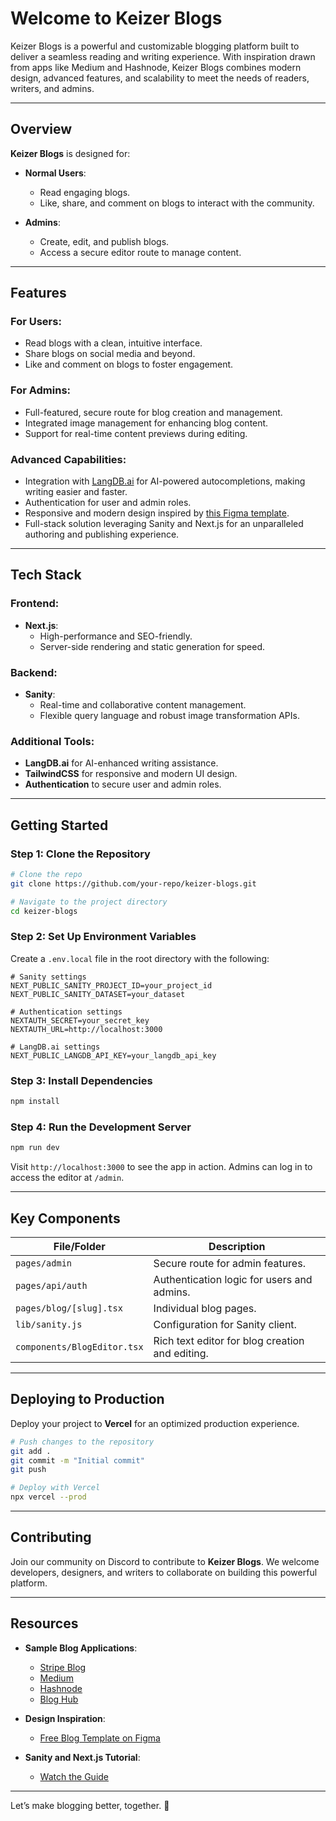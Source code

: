 # Welcome to Keizer Blogs

Keizer Blogs is a powerful and customizable blogging platform built to deliver a seamless reading and writing experience. With inspiration drawn from apps like Medium and Hashnode, Keizer Blogs combines modern design, advanced features, and scalability to meet the needs of readers, writers, and admins.

---

## Overview

**Keizer Blogs** is designed for:

- **Normal Users**:
  - Read engaging blogs.
  - Like, share, and comment on blogs to interact with the community.

- **Admins**:
  - Create, edit, and publish blogs.
  - Access a secure editor route to manage content.

---

## Features

### For Users:
- Read blogs with a clean, intuitive interface.
- Share blogs on social media and beyond.
- Like and comment on blogs to foster engagement.

### For Admins:
- Full-featured, secure route for blog creation and management.
- Integrated image management for enhancing blog content.
- Support for real-time content previews during editing.

### Advanced Capabilities:
- Integration with [LangDB.ai](https://langdb.ai/) for AI-powered autocompletions, making writing easier and faster.
- Authentication for user and admin roles.
- Responsive and modern design inspired by [this Figma template](https://www.figma.com/community/file/1216616090937021365/free-blog-template-modern-creative-design).
- Full-stack solution leveraging Sanity and Next.js for an unparalleled authoring and publishing experience.

---

## Tech Stack

### Frontend:
- **Next.js**:
  - High-performance and SEO-friendly.
  - Server-side rendering and static generation for speed.

### Backend:
- **Sanity**:
  - Real-time and collaborative content management.
  - Flexible query language and robust image transformation APIs.

### Additional Tools:
- **LangDB.ai** for AI-enhanced writing assistance.
- **TailwindCSS** for responsive and modern UI design.
- **Authentication** to secure user and admin roles.

---

## Getting Started

### Step 1: Clone the Repository
```bash
# Clone the repo
git clone https://github.com/your-repo/keizer-blogs.git

# Navigate to the project directory
cd keizer-blogs
```

### Step 2: Set Up Environment Variables
Create a `.env.local` file in the root directory with the following:

```env
# Sanity settings
NEXT_PUBLIC_SANITY_PROJECT_ID=your_project_id
NEXT_PUBLIC_SANITY_DATASET=your_dataset

# Authentication settings
NEXTAUTH_SECRET=your_secret_key
NEXTAUTH_URL=http://localhost:3000

# LangDB.ai settings
NEXT_PUBLIC_LANGDB_API_KEY=your_langdb_api_key
```

### Step 3: Install Dependencies
```bash
npm install
```

### Step 4: Run the Development Server
```bash
npm run dev
```

Visit `http://localhost:3000` to see the app in action. Admins can log in to access the editor at `/admin`.

---

## Key Components

| File/Folder                 | Description                                       |
|-----------------------------|---------------------------------------------------|
| `pages/admin`               | Secure route for admin features.                 |
| `pages/api/auth`            | Authentication logic for users and admins.       |
| `pages/blog/[slug].tsx`     | Individual blog pages.                           |
| `lib/sanity.js`             | Configuration for Sanity client.                 |
| `components/BlogEditor.tsx` | Rich text editor for blog creation and editing.  |

---

## Deploying to Production
Deploy your project to **Vercel** for an optimized production experience.

```bash
# Push changes to the repository
git add .
git commit -m "Initial commit"
git push

# Deploy with Vercel
npx vercel --prod
```

---

## Contributing
Join our community on Discord to contribute to **Keizer Blogs**. We welcome developers, designers, and writers to collaborate on building this powerful platform. 

---

## Resources

- **Sample Blog Applications**:
  - [Stripe Blog](https://stripe.com/blog)
  - [Medium](https://medium.com/)
  - [Hashnode](https://hashnode.com/)
  - [Blog Hub](https://blog-hub-seven.vercel.app/)

- **Design Inspiration**:
  - [Free Blog Template on Figma](https://www.figma.com/community/file/1216616090937021365/free-blog-template-modern-creative-design)

- **Sanity and Next.js Tutorial**:
  - [Watch the Guide](https://youtu.be/Lydgf-Hvla4?si=38SlM353Yulzk6eN)

---

Let’s make blogging better, together. 🚀
